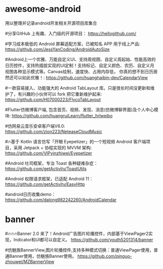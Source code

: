 # awesome-android
用以整理并记录android开发相关开源项目库集合

#分享GitHub 上有趣、入门级的开源项目：
https://hellogithub.com/

#学习成本极低的 Android 屏幕适配方案，已被知名 APP 用于线上产品:
https://github.com/JessYanCoding/AndroidAutoSize

#Android上一个优雅、万能自定义UI、支持周视图、自定义周起始、性能高效的日历控件，支持热插拔实现的UI定制！支持标记、自定义颜色、农历、自定义月视图各种显示模式等。Canvas绘制，速度快、占用内存低，
你真的想不到日历居然还可以如此优雅！:
https://github.com/huanghaibin-dev/CalendarView

#一款容易接入、功能强大的 Android TabLayout 库。只是很长时间没更新和维护了，有兴趣的小伙伴可以 fork 把它重新维护起来:
https://github.com/H07000223/FlycoTabLayout

#Flutter仿微博客户端, 包含首页、视频、发现、消息(仿微博聊界面)及个人中心模块:
https://github.com/huangruiLearn/flutter_hrlweibo

#仿网易云音乐安卓客户端V6.0:
https://github.com/zion223/NeteaseCloudMusic

#🔥基于 Kotlin 语言仿写「开眼 Eyepetizer」的一个短视频 Android 客户端项目，采用 Jetpack + 协程实现的 MVVM 架构:
https://github.com/VIPyinzhiwei/Eyepetizer

#Android 吐司框架，专治 Toast 各种疑难杂症：
https://github.com/getActivity/ToastUtils

#Android 权限请求框架，已适配 Android 11：
https://github.com/getActivity/EasyHttp

#android日历收集demo：
https://github.com/dalong982242260/AndroidCalendar
# banner
#🔥🔥🔥Banner 2.0 来了！Android广告图片轮播控件，内部基于ViewPager2实现，Indicator和UI都可以自定义。
https://github.com/youth5201314/banner

#仿魅族BannerView,图片轮播控件,支持多种模式切换：普通ViewPager使用，普通Banner使用，仿魅族Banner使用。
https://github.com/pinguo-zhouwei/MZBannerView


